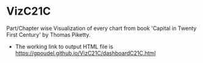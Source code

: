 # VizC21C
Part/Chapter wise Visualization of every chart from book 'Capital in Twenty First Century' by Thomas Piketty.


* The working link to output HTML file is https://gpoudel.github.io/VizC21C/dashboardC21C.html